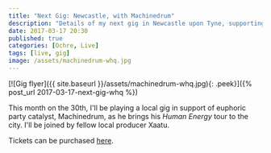 ```yaml
---
title: "Next Gig: Newcastle, with Machinedrum"
description: "Details of my next gig in Newcastle upon Tyne, supporting Machinedrum."
date: 2017-03-17 20:30
published: true
categories: [Ochre, Live]
tags: [live, gig]
image: /assets/machinedrum-whq.jpg
---
```

[![Gig flyer]({{ site.baseurl }}/assets/machinedrum-whq.jpg){: .peek}]({% post_url 2017-03-17-next-gig-whq %})

This month on the 30th, I'll be playing a local gig in support of euphoric party catalyst, Machinedrum, as he brings his *Human Energy* tour to the city. I'll be joined by fellow local producer Xaatu.

Tickets can be purchased [here](https://tickets.welovewhq.com/machinedrum-whq-30th-march-2017).

